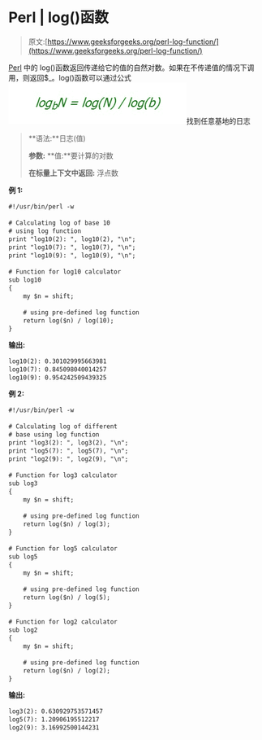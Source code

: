 # Perl | log()函数

> 原文:[https://www.geeksforgeeks.org/perl-log-function/](https://www.geeksforgeeks.org/perl-log-function/)

[Perl](https://www.geeksforgeeks.org/introduction-to-perl/) 中的 log()函数返回传递给它的值的自然对数。如果在不传递值的情况下调用，则返回$_。log()函数可以通过公式
![](img/c41d20795a4101d736d89eab659307fa.png)找到任意基地的日志

> **语法:**日志(值)
> 
> **参数:**
> **值:**要计算的对数
> 
> **在标量上下文中返回:**
> 浮点数

**例 1:**

```
#!/usr/bin/perl -w

# Calculating log of base 10 
# using log function
print "log10(2): ", log10(2), "\n";
print "log10(7): ", log10(7), "\n";
print "log10(9): ", log10(9), "\n";

# Function for log10 calculator
sub log10 
{
    my $n = shift;

    # using pre-defined log function
    return log($n) / log(10);
}
```

**输出:**

```
log10(2): 0.301029995663981
log10(7): 0.845098040014257
log10(9): 0.954242509439325

```

**例 2:**

```
#!/usr/bin/perl -w

# Calculating log of different 
# base using log function
print "log3(2): ", log3(2), "\n";
print "log5(7): ", log5(7), "\n";
print "log2(9): ", log2(9), "\n";

# Function for log3 calculator
sub log3 
{
    my $n = shift;

    # using pre-defined log function
    return log($n) / log(3);
}

# Function for log5 calculator
sub log5
{
    my $n = shift;

    # using pre-defined log function
    return log($n) / log(5);
}

# Function for log2 calculator
sub log2 
{
    my $n = shift;

    # using pre-defined log function
    return log($n) / log(2);
}
```

**输出:**

```
log3(2): 0.630929753571457
log5(7): 1.20906195512217
log2(9): 3.16992500144231

```